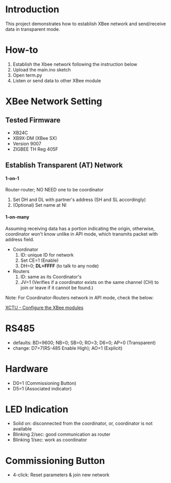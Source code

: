Introduction
=
This project demonstrates how to establish XBee network and send/receive data in transparent mode.

How-to
=
1. Establish the Xbee network following the instruction below
2. Upload the main.ino sketch
3. Open term.py
4. Listen or send data to other XBee module

XBee Network Setting
=
## Tested Firmware
- XB24C
- XB9X-DM (XBee SX)
- Version 9007
- ZIGBEE TH Reg 405F

## Establish Transparent (AT) Network
#### 1-on-1
Router-router; NO NEED one to be coordinator

1. Set DH and DL with partner's address (SH and SL accordingly)
2. (Optional) Set name at NI

#### 1-on-many
Assuming receiving data has a portion indicating the origin, otherwise, coordinator won't know unlike in API mode, which transmits packet with address field.
- Coordinator
  1. ID: unique ID for network
  2. Set CE=1 (Enable)
  3. DH=0; **DL=FFFF** (to talk to any node)
- Routers
  1. ID: same as its Coordinator's
  2. JV=1 (Verifies if a coordinator exists on the same channel (CH) to join or leave if it cannot be found.)

Note: For Coordinator-Routers network in API mode, check the below:

[XCTU - Configure the XBee modules](https://www.digi.com/resources/documentation/Digidocs/90001942-13/Default.htm#tasks/t_configure_xbees_transmit_receive_data.htm%3FTocPath%3DXBee%2520API%2520mode%7CXBee%2520frame%2520exchange%7CExample%253A%25C2%25A0transmit%2520and%2520receive%2520data%7C_____1)

RS485
=
- defaults: BD=9600; NB=0; SB=0; RO=3; D6=0;  AP=0 (Transparent)
- change: D7=7(RS-485 Enable High); AO=1 (Explicit)

Hardware
=
- D0=1 (Commissioning Button)
- D5=1 (Associated indicator)

LED Indication
=
- Solid on: disconnected from the coordinator, or, coordinator is not available
- Blinking 2/sec: good communication as router
- Blinking 1/sec: work as coordinator

Commissioning Button
=
- 4-click: Reset parameters & join new network